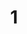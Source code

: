 ---
layout: paintings/painting
title: 1
image: /images/paintings/mdf/JRB Web 01-min.jpg
dimensions: 300mm x 300mm
media: Acrylic on MDF
group: MDF
---